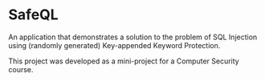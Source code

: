 # SafeQL

An application that demonstrates a solution to the problem of SQL Injection using (randomly generated) Key-appended Keyword Protection.

This project was developed as a mini-project for a Computer Security course.
